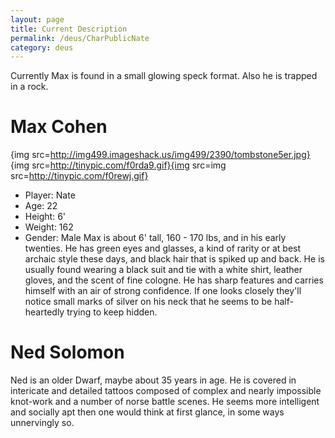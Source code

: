 ```yaml
---
layout: page
title: Current Description
permalink: /deus/CharPublicNate
category: deus
---
```

Currently Max is found in a small glowing speck format.  Also he is trapped in a rock.

# Max Cohen
{img src=http://img499.imageshack.us/img499/2390/tombstone5er.jpg}
{img src=http://tinypic.com/f0rda9.gif}{img src=img src=http://tinypic.com/f0rewj.gif}
* Player: Nate
* Age: 22
* Height: 6'
* Weight: 162
* Gender: Male
Max is about 6' tall, 160 - 170 lbs, and in his early twenties.  He has green eyes and glasses, a kind of rarity or at best archaic style these days, and black hair that is spiked up and back.  He is usually found wearing a black suit and tie with a white shirt, leather gloves, and the scent of fine cologne. He has sharp features and carries himself with an air of strong confidence.  If one looks closely they'll notice small marks of silver on his neck that he seems to be half-heartedly trying to keep hidden.
# Ned Solomon
Ned is an older Dwarf, maybe about 35 years in age.  He is covered in intericate and detailed tattoos composed of complex and nearly impossible knot-work and a number of norse battle scenes.  He seems more intelligent and socially apt then one would think at first glance, in some ways unnervingly so.
